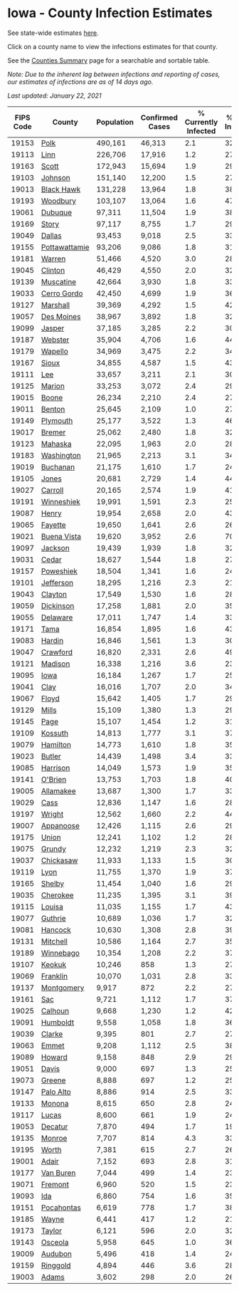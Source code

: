 # Iowa - County Infection Estimates

See state-wide estimates [here](/infections/us-ia).

Click on a county name to view the infections estimates for that county.

See the [Counties Summary](/infections/summary-counties) page for a searchable and sortable table.

*Note: Due to the inherent lag between infections and reporting of cases, our estimates of infections are as of 14 days ago.*

*Last updated: January 22, 2021*

|   FIPS Code |                         County |   Population |   Confirmed Cases |   % Currently Infected |   % Total Infected |
|-------------|--------------------------------|--------------|-------------------|------------------------|--------------------|
|       19153 |                   [Polk](polk) |      490,161 |            46,313 |                    2.1 |               32.2 |
|       19113 |                   [Linn](linn) |      226,706 |            17,916 |                    1.2 |               27.0 |
|       19163 |                 [Scott](scott) |      172,943 |            15,694 |                    1.9 |               29.6 |
|       19103 |             [Johnson](johnson) |      151,140 |            12,200 |                    1.5 |               27.8 |
|       19013 |       [Black Hawk](black-hawk) |      131,228 |            13,964 |                    1.8 |               38.4 |
|       19193 |           [Woodbury](woodbury) |      103,107 |            13,064 |                    1.6 |               47.0 |
|       19061 |             [Dubuque](dubuque) |       97,311 |            11,504 |                    1.9 |               38.8 |
|       19169 |                 [Story](story) |       97,117 |             8,755 |                    1.7 |               29.6 |
|       19049 |               [Dallas](dallas) |       93,453 |             9,018 |                    2.5 |               33.4 |
|       19155 | [Pottawattamie](pottawattamie) |       93,206 |             9,086 |                    1.8 |               31.6 |
|       19181 |               [Warren](warren) |       51,466 |             4,520 |                    3.0 |               28.1 |
|       19045 |             [Clinton](clinton) |       46,429 |             4,550 |                    2.0 |               32.0 |
|       19139 |         [Muscatine](muscatine) |       42,664 |             3,930 |                    1.8 |               33.6 |
|       19033 |     [Cerro Gordo](cerro-gordo) |       42,450 |             4,699 |                    1.9 |               36.1 |
|       19127 |           [Marshall](marshall) |       39,369 |             4,292 |                    1.5 |               42.2 |
|       19057 |       [Des Moines](des-moines) |       38,967 |             3,892 |                    1.8 |               32.2 |
|       19099 |               [Jasper](jasper) |       37,185 |             3,285 |                    2.2 |               30.0 |
|       19187 |             [Webster](webster) |       35,904 |             4,706 |                    1.6 |               44.0 |
|       19179 |             [Wapello](wapello) |       34,969 |             3,475 |                    2.2 |               34.6 |
|       19167 |                 [Sioux](sioux) |       34,855 |             4,587 |                    1.5 |               43.4 |
|       19111 |                     [Lee](lee) |       33,657 |             3,211 |                    2.1 |               30.5 |
|       19125 |               [Marion](marion) |       33,253 |             3,072 |                    2.4 |               29.7 |
|       19015 |                 [Boone](boone) |       26,234 |             2,210 |                    2.4 |               27.1 |
|       19011 |               [Benton](benton) |       25,645 |             2,109 |                    1.0 |               27.3 |
|       19149 |           [Plymouth](plymouth) |       25,177 |             3,522 |                    1.3 |               46.3 |
|       19017 |               [Bremer](bremer) |       25,062 |             2,480 |                    1.8 |               32.8 |
|       19123 |             [Mahaska](mahaska) |       22,095 |             1,963 |                    2.0 |               28.5 |
|       19183 |       [Washington](washington) |       21,965 |             2,213 |                    3.1 |               34.4 |
|       19019 |           [Buchanan](buchanan) |       21,175 |             1,610 |                    1.7 |               24.8 |
|       19105 |                 [Jones](jones) |       20,681 |             2,729 |                    1.4 |               44.2 |
|       19027 |             [Carroll](carroll) |       20,165 |             2,574 |                    1.9 |               41.1 |
|       19191 |       [Winneshiek](winneshiek) |       19,991 |             1,591 |                    2.3 |               25.3 |
|       19087 |                 [Henry](henry) |       19,954 |             2,658 |                    2.0 |               43.4 |
|       19065 |             [Fayette](fayette) |       19,650 |             1,641 |                    2.6 |               26.8 |
|       19021 |     [Buena Vista](buena-vista) |       19,620 |             3,952 |                    2.6 |               70.6 |
|       19097 |             [Jackson](jackson) |       19,439 |             1,939 |                    1.8 |               32.2 |
|       19031 |                 [Cedar](cedar) |       18,627 |             1,544 |                    1.8 |               27.2 |
|       19157 |         [Poweshiek](poweshiek) |       18,504 |             1,341 |                    1.6 |               24.8 |
|       19101 |         [Jefferson](jefferson) |       18,295 |             1,216 |                    2.3 |               21.3 |
|       19043 |             [Clayton](clayton) |       17,549 |             1,530 |                    1.6 |               28.4 |
|       19059 |         [Dickinson](dickinson) |       17,258 |             1,881 |                    2.0 |               35.3 |
|       19055 |           [Delaware](delaware) |       17,011 |             1,747 |                    1.4 |               33.3 |
|       19171 |                   [Tama](tama) |       16,854 |             1,895 |                    1.6 |               43.5 |
|       19083 |               [Hardin](hardin) |       16,846 |             1,561 |                    1.3 |               30.2 |
|       19047 |           [Crawford](crawford) |       16,820 |             2,331 |                    2.6 |               49.3 |
|       19121 |             [Madison](madison) |       16,338 |             1,216 |                    3.6 |               23.6 |
|       19095 |                   [Iowa](iowa) |       16,184 |             1,267 |                    1.7 |               25.5 |
|       19041 |                   [Clay](clay) |       16,016 |             1,707 |                    2.0 |               34.1 |
|       19067 |                 [Floyd](floyd) |       15,642 |             1,405 |                    1.7 |               29.1 |
|       19129 |                 [Mills](mills) |       15,109 |             1,380 |                    1.3 |               29.6 |
|       19145 |                   [Page](page) |       15,107 |             1,454 |                    1.2 |               31.6 |
|       19109 |             [Kossuth](kossuth) |       14,813 |             1,777 |                    3.1 |               37.3 |
|       19079 |           [Hamilton](hamilton) |       14,773 |             1,610 |                    1.8 |               35.6 |
|       19023 |               [Butler](butler) |       14,439 |             1,498 |                    3.4 |               33.5 |
|       19085 |           [Harrison](harrison) |       14,049 |             1,573 |                    1.9 |               35.7 |
|       19141 |             [O'Brien](o'brien) |       13,753 |             1,703 |                    1.8 |               40.3 |
|       19005 |         [Allamakee](allamakee) |       13,687 |             1,300 |                    1.7 |               33.0 |
|       19029 |                   [Cass](cass) |       12,836 |             1,147 |                    1.6 |               28.4 |
|       19197 |               [Wright](wright) |       12,562 |             1,660 |                    2.2 |               44.3 |
|       19007 |         [Appanoose](appanoose) |       12,426 |             1,115 |                    2.6 |               29.1 |
|       19175 |                 [Union](union) |       12,241 |             1,102 |                    1.2 |               28.9 |
|       19075 |               [Grundy](grundy) |       12,232 |             1,219 |                    2.3 |               32.4 |
|       19037 |         [Chickasaw](chickasaw) |       11,933 |             1,133 |                    1.5 |               30.5 |
|       19119 |                   [Lyon](lyon) |       11,755 |             1,370 |                    1.9 |               37.4 |
|       19165 |               [Shelby](shelby) |       11,454 |             1,040 |                    1.6 |               29.8 |
|       19035 |           [Cherokee](cherokee) |       11,235 |             1,395 |                    3.1 |               39.8 |
|       19115 |               [Louisa](louisa) |       11,035 |             1,155 |                    1.7 |               43.7 |
|       19077 |             [Guthrie](guthrie) |       10,689 |             1,036 |                    1.7 |               32.1 |
|       19081 |             [Hancock](hancock) |       10,630 |             1,308 |                    2.8 |               39.7 |
|       19131 |           [Mitchell](mitchell) |       10,586 |             1,164 |                    2.7 |               35.6 |
|       19189 |         [Winnebago](winnebago) |       10,354 |             1,208 |                    2.2 |               37.5 |
|       19107 |               [Keokuk](keokuk) |       10,246 |               858 |                    1.3 |               27.3 |
|       19069 |           [Franklin](franklin) |       10,070 |             1,031 |                    2.8 |               33.3 |
|       19137 |       [Montgomery](montgomery) |        9,917 |               872 |                    2.2 |               27.4 |
|       19161 |                     [Sac](sac) |        9,721 |             1,112 |                    1.7 |               37.3 |
|       19025 |             [Calhoun](calhoun) |        9,668 |             1,230 |                    1.2 |               42.3 |
|       19091 |           [Humboldt](humboldt) |        9,558 |             1,058 |                    1.8 |               36.6 |
|       19039 |               [Clarke](clarke) |        9,395 |               801 |                    2.7 |               27.7 |
|       19063 |                 [Emmet](emmet) |        9,208 |             1,112 |                    2.5 |               38.8 |
|       19089 |               [Howard](howard) |        9,158 |               848 |                    2.9 |               29.7 |
|       19051 |                 [Davis](davis) |        9,000 |               697 |                    1.3 |               25.2 |
|       19073 |               [Greene](greene) |        8,888 |               697 |                    1.2 |               25.8 |
|       19147 |         [Palo Alto](palo-alto) |        8,886 |               914 |                    2.5 |               33.0 |
|       19133 |               [Monona](monona) |        8,615 |               650 |                    2.8 |               24.4 |
|       19117 |                 [Lucas](lucas) |        8,600 |               661 |                    1.9 |               24.0 |
|       19053 |             [Decatur](decatur) |        7,870 |               494 |                    1.7 |               19.7 |
|       19135 |               [Monroe](monroe) |        7,707 |               814 |                    4.3 |               33.8 |
|       19195 |                 [Worth](worth) |        7,381 |               615 |                    2.7 |               26.3 |
|       19001 |                 [Adair](adair) |        7,152 |               693 |                    2.8 |               31.1 |
|       19177 |         [Van Buren](van-buren) |        7,044 |               499 |                    1.4 |               23.5 |
|       19071 |             [Fremont](fremont) |        6,960 |               520 |                    1.5 |               23.5 |
|       19093 |                     [Ida](ida) |        6,860 |               754 |                    1.6 |               35.1 |
|       19151 |       [Pocahontas](pocahontas) |        6,619 |               778 |                    1.7 |               38.6 |
|       19185 |                 [Wayne](wayne) |        6,441 |               417 |                    1.2 |               21.0 |
|       19173 |               [Taylor](taylor) |        6,121 |               596 |                    2.0 |               32.3 |
|       19143 |             [Osceola](osceola) |        5,958 |               645 |                    1.0 |               36.2 |
|       19009 |             [Audubon](audubon) |        5,496 |               418 |                    1.4 |               24.7 |
|       19159 |           [Ringgold](ringgold) |        4,894 |               446 |                    3.6 |               28.0 |
|       19003 |                 [Adams](adams) |        3,602 |               298 |                    2.0 |               26.3 |